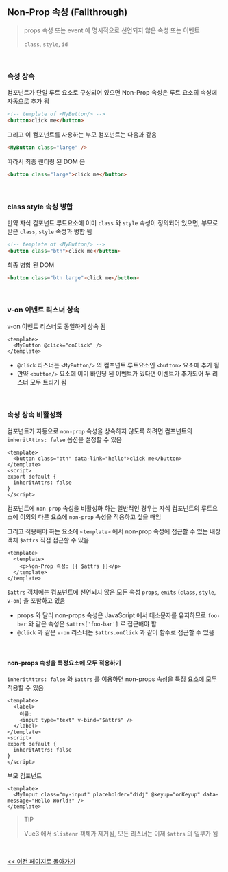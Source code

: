 ## Non-Prop 속성 (Fallthrough)

> props 속성 또는 event 에 명시적으로 선언되지 않은 속성 또는 이벤트
>
> `class`, `style`, `id`

<br/>

### 속성 상속

컴포넌트가 단일 루트 요소로 구성되어 있으면 Non-Prop 속성은 루트 요소의 속성에 자동으로 추가 됨

```html
<!-- template of <MyButton/> -->
<button>click me</button>
```

그리고 이 컴포넌트를 사용하는 부모 컴포넌트는 다음과 같음

```html
<MyButton class="large" />
```

따라서 최종 랜더링 된 DOM 은

```html
<button class="large">click me</button>
```

<br/>

### class style 속성 병합

만약 자식 컴포넌트 루트요소에 이미 `class` 와 `style` 속성이 정의되어 있으면, 부모로 받은 `class`, `style` 속성과 병합 됨

```html
<!-- template of <MyButton/> -->
<button class="btn">click me</button>
```

최종 병합 된 DOM

```html
<button class="btn large">click me</button>
```

<br/>

### v-on 이벤트 리스너 상속

v-on 이벤트 리스너도 동일하게 상속 됨

```vue
<template>
  <MyButton @click="onClick" />
</template>
```

- `@click` 리스너는 `<MyButton/>` 의 컴포넌트 루트요소인 `<button>` 요소에 추가 됨
- 만약 `<button/>` 요소에 이미 바인딩 된 이벤트가 있다면 이벤트가 추가되어 두 리스너 모두 트리거 됨

<br/>

### 속성 상속 비활성화

컴포넌트가 자동으로 `non-prop` 속성을 상속하지 않도록 하려면 컴포넌트의 `inheritAttrs: false` 옵션을 설정할 수 있음

```vue
<template>
  <button class="btn" data-link="hello">click me</button>
</template>
<script>
export default {
  inheritAttrs: false
}
</script>
```

컴포넌트에 `non-prop` 속성을 비활성화 하는 일반적인 경우는 자식 컴포넌트의 루트요소에 이외의 다른 요소에 `non-prop` 속성을 적용하고 싶을 때임

그리고 적용해야 하는 요소에 `<template>` 에서 non-prop 속성에 접근할 수 있는 내장 객체 `$attrs` 직접 접근할 수 있음

```vue
<template>
  <template>
    <p>Non-Prop 속성: {{ $attrs }}</p>
  </template>
</template>
```

`$attrs` 객체에는 컴포넌트에 선언되지 않은 모든 속성 `props`, `emits` (`class`, `style`, `v-on`) 을 포함하고 있음

- props 와 달리 non-props 속성은 JavaScript 에서 대소문자를 유지하므로 `foo-bar` 와 같은 속성은 `$attrs['foo-bar']` 로 접근해야 함
- `@click` 과 같은 `v-on` 리스너는 `$attrs.onClick` 과 같이 함수로 접근할 수 있음

<br/>

#### non-props 속성을 특정요소에 모두 적용하기

`inheritAttrs: false` 와 `$attrs` 를 이용하면 non-props 속성을 특정 요소에 모두 적용할 수 있음

```vue
<template>
  <label>
    이름:
    <input type="text" v-bind="$attrs" />
  </label>
</template>
<script>
export default {
  inheritAttrs: false
}
</script>
```

부모 컴포넌트

```vue
<template>
  <MyInput class="my-input" placeholder="didj" @keyup="onKeyup" data-message="Hello World!" />
</template>
```

> TIP
>
> Vue3 에서 `$listenr` 객체가 제거됨, 모든 리스너는 이제 `$attrs` 의 일부가 됨

<br/>

[<< 이전 페이지로 돌아가기](../../README.md)
